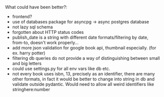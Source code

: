 What could have been better?:

- frontend?
- use of databases package for asyncpg -> async postgres database
- not lazy sql schema
- forgotten about HTTP status codes
- publish_date is a string with different date formats/filtering by date, from-to, doesn't work properly...
- add more json validation for google book api, thumbnail especially. (for ex. harry potter)
- filtering db queries do not provide a way of distinguishing between small and big letters
- could use settings.py for all env vars like db etc.
- not every book uses isbn, 13, precisely as an identifier, there are many other formats, in fact it would be better to change into string in db and validate outside pydantic. Would need to allow all weird identifiers like stringhere:number